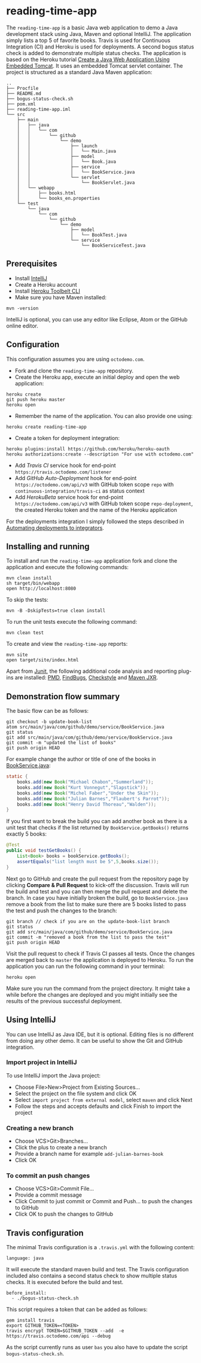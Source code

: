 # reading-time-app
The `reading-time-app` is a basic Java web application to demo a Java development stack using Java, Maven and optional IntelliJ. The application simply lists a top 5 of favorite books. Travis is used for Continuous Integration (CI) and Heroku is used for deployments. A second bogus status check is added to demonstrate multiple status checks. The application is based on the Heroku tutorial [Create a Java Web Application Using Embedded Tomcat](https://devcenter.heroku.com/articles/create-a-java-web-application-using-embedded-tomcat). It uses an embedded Tomcat servlet container. The project is structured as a standard Java Maven application:

```
..
├── Procfile
├── README.md
├── bogus-status-check.sh
├── pom.xml
├── reading-time-app.iml
└── src
    ├── main
    │   ├── java
    │   │   └── com
    │   │       └── github
    │   │           └── demo
    │   │               ├── launch
    │   │               │   └── Main.java
    │   │               ├── model
    │   │               │   └── Book.java
    │   │               ├── service
    │   │               │   └── BookService.java
    │   │               └── servlet
    │   │                   └── BookServlet.java
    │   └── webapp
    │       ├── books.html
    │       └── books_en.properties
    └── test
        └── java
            └── com
                └── github
                    └── demo
                        ├── model
                        │   └── BookTest.java
                        └── service
                            └── BookServiceTest.java

```
## Prerequisites
- Install [IntelliJ](https://www.jetbrains.com/idea/)
- Create a Heroku account
- Install [Heroku Toolbelt CLI](https://toolbelt.heroku.com/)
- Make sure you have Maven installed:
```
mvn -version
```

IntelliJ  is optional, you can use any editor like Eclipse, Atom or the GitHub online editor.

## Configuration
This configuration assumes you are using `octodemo.com`.
- Fork and clone the  `reading-time-app` repository.
- Create the Heroku app, execute an initial deploy and open the web application:
```
heroku create
git push heroku master
heroku open
```
- Remember the name of the application. You can also provide one using:
```
heroku create reading-time-app
```
- Create a token for deployment integration:
```
heroku plugins:install https://github.com/heroku/heroku-oauth
heroku authorizations:create --description "For use with octodemo.com"
```
- Add *Travis CI* service hook for end-point `https://travis.octodemo.com/listener`
- Add *GitHub Auto-Deployment* hook for end-point `https://octodemo.com/api/v3` with GitHub token scope `repo` with `continuous-integration/travis-ci` as status context
- Add *HerokuBeta* service hook for end-point `https://octodemo.com/api/v3` with GitHub token scope `repo-deployment`, the created Heroku token and the name of the Heroku application

For the deployments integration I simply followed the steps described in [Automating deployments to integrators](https://developer.github.com/guides/automating-deployments-to-integrators/).

## Installing and running
To install and run the `reading-time-app` application fork and clone the application and execute the following commands:
```
mvn clean install
sh target/bin/webapp
open http://localhost:8080
```
To skip the tests:
```
mvn -B -DskipTests=true clean install
```
To run the unit tests execute the following command:
```
mvn clean test
```
To create and view the `reading-time-app` reports:
```
mvn site
open target/site/index.html
```
Apart from [Junit](http://junit.org/), the following additional code analysis and reporting plug-ins are installed: [PMD](https://pmd.github.io/), [FindBugs](http://findbugs.sourceforge.net/), [Checkstyle](https://github.com/checkstyle/checkstyle) and [Maven JXR](http://maven.apache.org/jxr/).

## Demonstration flow summary
The basic flow can be as follows:
```
git checkout -b update-book-list
atom src/main/java/com/github/demo/service/BookService.java
git status
git add src/main/java/com/github/demo/service/BookService.java
git commit -m "updated the list of books"
git push origin HEAD
```
For example change the author or title of one of the books in [BookService.java](src/main/java/com/github/demo/service/BookService.java):
```java
static {
    books.add(new Book("Michael Chabon","Summerland"));
    books.add(new Book("Kurt Vonnegut","Slapstick"));
    books.add(new Book("Michel Faber","Under the Skin"));
    books.add(new Book("Julian Barnes","Flaubert's Parrot"));
    books.add(new Book("Henry David Thoreau","Walden"));
}
```
If you first want to break the build you can add another book as there is a unit test that checks if the list returned by `BookService.getBooks()` returns exactly 5 books:
```java
@Test
public void testGetBooks() {
    List<Book> books = bookService.getBooks();
    assertEquals("list length must be 5",5,books.size());
}
```
Next go to GitHub and create the pull request from the repository page by clicking **Compare & Pull Request** to kick-off the discussion. Travis will run the build and test and you can then merge the pull request and delete the branch. In case you have initially broken the build, go to `BookService.java` remove a book from the list to make sure there are 5 books listed to pass the test and push the changes to the branch:
```
git branch // check if you are on the update-book-list branch
git status
git add src/main/java/com/github/demo/service/BookService.java
git commit -m "removed a book from the list to pass the test"
git push origin HEAD
```
Visit the pull request to check if Travis CI passes all tests. Once the changes are merged back to `master` the application is deployed to Heroku. To run the application you can run the following command in your terminal:
```
heroku open
```
Make sure you run the command from the project directory. It might take a while before the changes are deployed and you might initially see the results of the previous successful deployment.

## Using IntelliJ
You can use IntelliJ as Java IDE, but it is optional. Editing files is no different from doing any other demo. It can be useful to show the Git and GitHub integration.

### Import project in IntelliJ
To use IntelliJ import the Java project:
- Choose File>New>Project from Existing Sources...
- Select the project on the file system and click OK
- Select `import project from external model`, select `maven` and click Next
- Follow the steps and accepts defaults and click Finish to import the project

### Creating a new branch
- Choose VCS>Git>Branches...
- Click the plus to create a new branch
- Provide a branch name for example `add-julian-barnes-book`
- Click OK

### To commit an push changes
- Choose VCS>Git>Commit File...
- Provide a commit message
- Click Commit to just commit or Commit and Push... to push the changes to GitHub
- Click OK to push the changes to GitHub

## Travis configuration
The  minimal Travis configuration is a `.travis.yml` with the following content:
```
language: java
```
It will execute the standard maven build and test. The Travis configuration included also contains a second status check to show multiple status checks. It is executed before the build and test.
```
before_install:
  - ./bogus-status-check.sh
```
This script requires a token that can be added as follows:
```
gem install travis
export GITHUB_TOKEN=<TOKEN>
travis encrypt TOKEN=$GITHUB_TOKEN --add  -e https://travis.octodemo.com/api --debug
```
As the script currently runs as user `bas` you also have to update the script `bogus-status-check.sh`.
